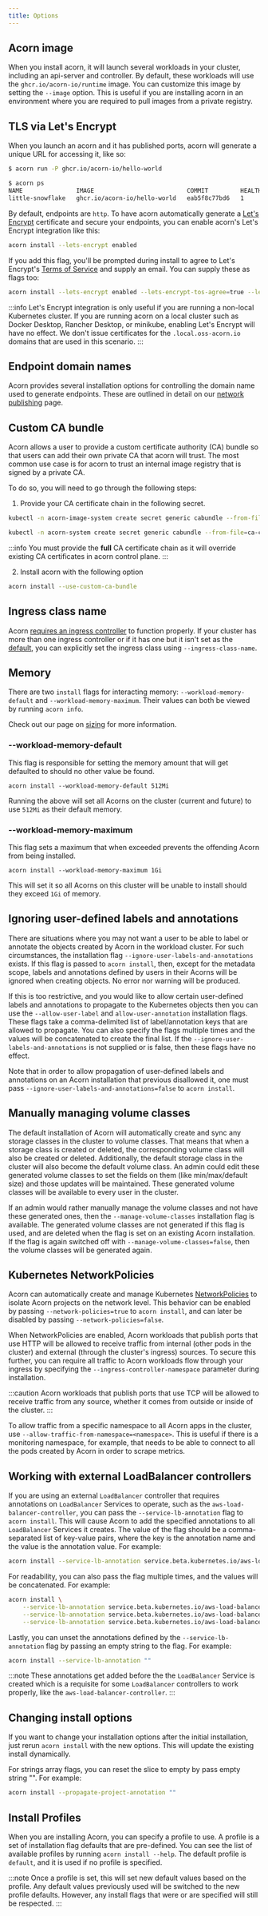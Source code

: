 ```yaml
---
title: Options
---
```


## Acorn image

When you install acorn, it will launch several workloads in your cluster, including an api-server and controller. By default, these workloads will use the `ghcr.io/acorn-io/runtime` image. You can customize this image by setting the `--image` option. This is useful if you are installing acorn in an environment where you are required to pull images from a private registry.

## TLS via Let's Encrypt

When you launch an acorn and it has published ports, acorn will generate a unique URL for accessing it, like so:

```bash
$ acorn run -P ghcr.io/acorn-io/hello-world

$ acorn ps
NAME               IMAGE                          COMMIT         HEALTHY   UP-TO-DATE   CREATED    ENDPOINTS                                                                      MESSAGE
little-snowflake   ghcr.io/acorn-io/hello-world   eab5f8c77bd6   1         1            6m2s ago   https://webapp-little-snowflake-2b3b4c8d.3gjv35.dev-on-acorn.io => webapp:80   OK
```

By default, endpoints are `http`. To have acorn automatically generate a [Let's Encrypt](https://letsencrypt.org/) certificate and secure your endpoints, you can enable acorn's Let's Encrypt integration like this:

```bash
acorn install --lets-encrypt enabled
```

If you add this flag, you'll be prompted during install to agree to Let's Encrypt's [Terms of Service](https://letsencrypt.org/documents/LE-SA-v1.3-September-21-2022.pdf) and supply an email. You can supply these as flags too:

```bash
acorn install --lets-encrypt enabled --lets-encrypt-tos-agree=true --lets-encrypt-email <your email>
```

:::info
Let's Encrypt integration is only useful if you are running a non-local Kubernetes cluster. If you are running acorn on a local cluster such as Docker Desktop, Rancher Desktop, or minikube, enabling Let's Encrypt will have no effect. We don't issue certificates for the `.local.oss-acorn.io` domains that are used in this scenario.
:::

## Endpoint domain names

Acorn provides several installation options for controlling the domain name used to generate endpoints. These are outlined in detail on our [network publishing](https://docs.acorn.io/production/publish-http) page.

## Custom CA bundle

Acorn allows a user to provide a custom certificate authority (CA) bundle so that users can add their own private CA that acorn will trust. The most common use case is for acorn to trust an internal image registry that is signed by a private CA.

To do so, you will need to go through the following steps:

1. Provide your CA certificate chain in the following secret.

```bash
kubectl -n acorn-image-system create secret generic cabundle --from-file=ca-certificates.crt=/path/to/your/ca-certificates.crt

kubectl -n acorn-system create secret generic cabundle --from-file=ca-certificates.crt=/path/to/your/ca-certificates.crt
```

:::info
You must provide the **full** CA certificate chain as it will override existing CA certificates in acorn control plane.
:::

2. Install acorn with the following option

```bash
acorn install --use-custom-ca-bundle
```

## Ingress class name

Acorn [requires an ingress controller](30-installation/01-installing.md#ingress-and-service-loadbalancers) to function properly. If your cluster has more than one ingress controller or if it has one but it isn't set as the [default](https://kubernetes.io/docs/concepts/services-networking/ingress/#default-ingress-class), you can explicitly set the ingress class using `--ingress-class-name`.

## Memory

There are two `install` flags for interacting memory: `--workload-memory-default` and `--workload-memory-maximum`. Their values can both be viewed by running `acorn info`.

Check out our page on [sizing](https://docs.acorn.io/production/acorn-sizing) for more information.

### --workload-memory-default

This flag is responsible for setting the memory amount that will get defaulted to should no other value be found.

```console
acorn install --workload-memory-default 512Mi
```

Running the above will set all Acorns on the cluster (current and future) to use `512Mi` as their default memory.

### --workload-memory-maximum

This flag sets a maximum that when exceeded prevents the offending Acorn from being installed.

```console
acorn install --workload-memory-maximum 1Gi
```

This will set it so all Acorns on this cluster will be unable to install should they exceed `1Gi` of memory.

## Ignoring user-defined labels and annotations

There are situations where you may not want a user to be able to label or annotate the objects created by Acorn in the workload cluster. For such circumstances, the installation flag `--ignore-user-labels-and-annotations` exists. If this flag is passed to `acorn install`, then, except for the metadata scope, labels and annotations defined by users in their Acorns will be ignored when creating objects. No error nor warning will be produced.

If this is too restrictive, and you would like to allow certain user-defined labels and annotations to propagate to the Kubernetes objects then you can use the `--allow-user-label` and `allow-user-annotation` installation flags. These flags take a comma-delimited list of label/annotation keys that are allowed to propagate. You can also specify the flags multiple times and the values will be concatenated to create the final list. If the `--ignore-user-labels-and-annotations` is not supplied or is false, then these flags have no effect.

Note that in order to allow propagation of user-defined labels and annotations on an Acorn installation that previous disallowed it, one must pass `--ignore-user-labels-and-annotations=false` to `acorn install`.

## Manually managing volume classes

The default installation of Acorn will automatically create and sync any storage classes in the cluster to volume classes. That means that when a storage class is created or deleted, the corresponding volume class will also be created or deleted. Additionally, the default storage class in the cluster will also become the default volume class. An admin could edit these generated volume classes to set the fields on them (like min/max/default size) and those updates will be maintained. These generated volume classes will be available to every user in the cluster.

If an admin would rather manually manage the volume classes and not have these generated ones, then the `--manage-volume-classes` installation flag is available. The generated volume classes are not generated if this flag is used, and are deleted when the flag is set on an existing Acorn installation. If the flag is again switched off with `--manage-volume-classes=false`, then the volume classes will be generated again.

## Kubernetes NetworkPolicies

Acorn can automatically create and manage Kubernetes [NetworkPolicies](https://kubernetes.io/docs/concepts/services-networking/network-policies/) to isolate Acorn projects on the network level.
This behavior can be enabled by passing `--network-policies=true` to `acorn install`, and can later be disabled by passing `--network-policies=false`.

When NetworkPolicies are enabled, Acorn workloads that publish ports that use HTTP will be allowed to receive traffic from internal (other pods in the cluster) and external (through the cluster's ingress) sources.
To secure this further, you can require all traffic to Acorn workloads flow through your ingress by specifying the `--ingress-controller-namespace` parameter during installation.

:::caution
Acorn workloads that publish ports that use TCP will be allowed to receive traffic from any source, whether it comes from outside or inside of the cluster.
:::

To allow traffic from a specific namespace to all Acorn apps in the cluster, use `--allow-traffic-from-namespace=<namespace>`.
This is useful if there is a monitoring namespace, for example, that needs to be able to connect to all the pods created by Acorn in order to scrape metrics.

## Working with external LoadBalancer controllers

If you are using an external `LoadBalancer` controller that requires annotations on `LoadBalancer` Services to operate, such as the `aws-load-balancer-controller`, you can pass the `--service-lb-annotation` flag to `acorn install`. This will cause Acorn to add the specified annotations to all `LoadBalancer` Services it creates. The value of the flag should be a comma-separated list of key-value pairs, where the key is the annotation name and the value is the annotation value. For example:

```bash
acorn install --service-lb-annotation service.beta.kubernetes.io/aws-load-balancer-type=external,service.beta.kubernetes.io/aws-load-balancer-scheme=internet-facing,service.beta.kubernetes.io/aws-load-balancer-nlb-target-type=instance
```

For readability, you can also pass the flag multiple times, and the values will be concatenated. For example:

```bash
acorn install \
    --service-lb-annotation service.beta.kubernetes.io/aws-load-balancer-type=external \
    --service-lb-annotation service.beta.kubernetes.io/aws-load-balancer-scheme=internet-facing \
    --service-lb-annotation service.beta.kubernetes.io/aws-load-balancer-nlb-target-type=instance \
```

Lastly, you can unset the annotations defined by the `--service-lb-annotation` flag by passing an empty string to the flag. For example:

```bash
acorn install --service-lb-annotation ""
```

:::note
These annotations get added before the the `LoadBalancer` Service is created which is a requisite for some `LoadBalancer` controllers to work properly, like the `aws-load-balancer-controller`.
:::

## Changing install options

If you want to change your installation options after the initial installation, just rerun `acorn install` with the new options. This will update the existing install dynamically.

For strings array flags, you can reset the slice to empty by pass empty string "". For example:

```bash
acorn install --propagate-project-annotation ""
```

## Install Profiles

When you are installing Acorn, you can specify a profile to use. A profile is a set of installation flag defaults that are pre-defined. You can see the list of available profiles by running `acorn install --help`. The default profile is `default`, and it is used if no profile is specified.

:::note
Once a profile is set, this will set new default values based on the profile. Any default values previously used will be switched to the new profile defaults. However, any install flags that were or are specified will still be respected.
:::
